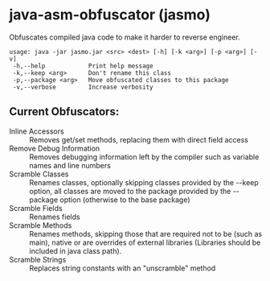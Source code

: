 # java-asm-obfuscator (jasmo)
Obfuscates compiled java code to make it harder to reverse engineer.

```text
usage: java -jar jasmo.jar <src> <dest> [-h] [-k <arg>] [-p <arg>] [-v]
 -h,--help            Print help message
 -k,--keep <arg>      Don't rename this class
 -p,--package <arg>   Move obfuscated classes to this package
 -v,--verbose         Increase verbosity
```
 
Current Obfuscators:
-

<dl>
    <dt>Inline Accessors<br></dt>
    <dd>Removes get/set methods, replacing them with direct field access</dd>
    <dt>Remove Debug Information</dt>
    <dd>Removes debugging information left by the compiler such as variable names and line numbers</dd>
    <dt>Scramble Classes</dt>
    <dd>Renames classes, optionally skipping classes provided by the --keep option, all classes are moved to the package provided by the --package option (otherwise to the base package)</dd>
    <dt>Scramble Fields</dt>
    <dd>Renames fields</dd>
    <dt>Scramble Methods</dt>
    <dd>Renames methods, skipping those that are required not to be (such as main), native or are overrides of external libraries (Libraries should be included in java class path).</dd>
    <dt>Scramble Strings</dt>
    <dd>Replaces string constants with an "unscramble" method</dd>
</dl>
